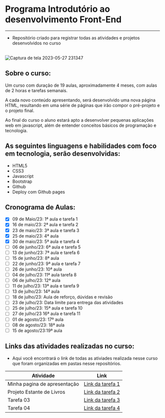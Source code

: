 # Programa Introdutório ao desenvolvimento Front-End
--------------------------------------------------------------------
- Repositório criado para  registrar todas as  atividades e projetos desenvolvidos no curso <br> <br>


![Captura de tela 2023-05-27 231347](https://github.com/sant1ana/Curso-Codifica/assets/93404790/977f377f-9098-478d-afb5-9b4f28cee317)

## Sobre o curso:

<p>Um curso com duração de 19 aulas, aproximadamente 4 meses, com aulas de 2 horas e tarefas semanais.</p>
<p>A cada novo conteúdo apresentando, será desenvolvido uma  nova página HTML, resultando em uma série de páginas que irão compor o pré-projeto e o projeto final.</p>
<p>Ao final do curso o aluno estará apto a desenvolver pequenas aplicações web em javascript, além de entender conceitos básicos de programação e tecnologia.</p>

## As seguintes linguagens e habilidades com foco em tecnologia, serão desenvolvidas:

- HTML5
- CSS3
- Javascript
- Bootstrap
- Github
- Deploy com Github pages

## Cronograma de Aulas:

- [x] 09 de Maio/23: 1ª aula e tarefa 1
- [x] 16 de maio/23: 2ª aula e tarefa 2
- [x] 23 de maio/23: 3ª aula e tarefa 3
- [x] 25 de maio/23: 4ª aula
- [x] 30 de maio/23: 5ª aula e tarefa 4
- [ ] 06 de junho/23: 6ª aula e tarefa 5
- [ ] 13 de junho/23: 7ª aula e tarefa 6
- [ ] 15 de junho/23: 8ª aula
- [ ] 22 de junho/23: 9ª aula e tarefa 7
- [ ] 26 de junho/23: 10ª aula
- [ ] 04 de julho/23: 11ª aula tarefa 8
- [ ] 06 de julho/23: 12ª aula
- [ ] 11 de julho/23: 13ª aula e tarefa 9
- [ ] 13 de julho/23: 14ª aula
- [ ] 18 de julho/23: Aula de reforço, dúvidas e revisão
- [ ] 23 de julho/23: Data limite para entrega das atividades
- [ ] 25 de julho/23: 15ª aula e tarefa 10
- [ ] 27 de julho/23 16ª aula e tarefa 11
- [ ] 01 de agosto/23: 17º aula
- [ ] 08 de agosto/23: 18ª aula
- [ ] 15 de agosto/23:19ª aula

## Links das atividades realizadas no curso:

- Aqui você encontrará o link de todas as ativiades realizada nesse curso que foram organizadas em pastas nesse repositórios.

| Atividade | Link                                   |
|---------|----------------------------------------|
| Minha pagina de apresentação   | [Link da tarefa 1](https://github.com/sant1ana/Curso-Codifica-PraTi/tree/main/Minha-pagina-de-Apresentacao) |
| Projeto Estante de Livros  | [Link da tarefa 2](https://github.com/sant1ana/Curso-Codifica-PraTi/tree/main/Projeto-Estante-de-Livros) |
| Tarefa 03   | [Link da tarefa 3](https://github.com/sant1ana/Curso-Codifica-PraTi/tree/main/atividade%2003) |
| Tarefa 04   | [Link da tarefa 4](https://github.com/sant1ana/Curso-Codifica-PraTi/tree/main/atividade%2004) |




